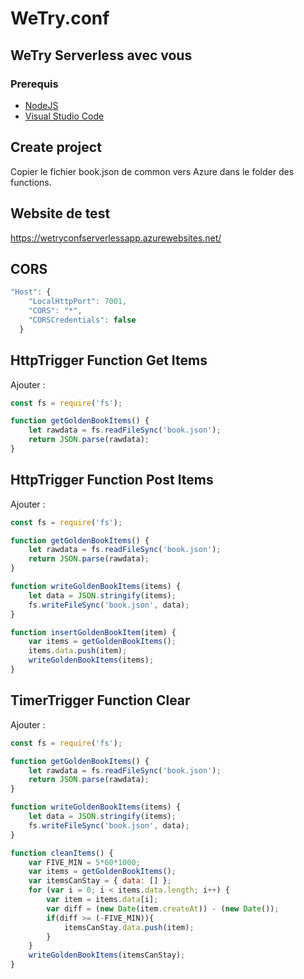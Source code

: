 # WeTry.conf 
## WeTry Serverless avec vous 

### Prerequis
- [NodeJS](https://nodejs.org/en/)
- [Visual Studio Code](https://code.visualstudio.com/)

## Create project
Copier le fichier book.json de common vers Azure dans le folder des functions.

## Website de test
https://wetryconfserverlessapp.azurewebsites.net/

## CORS
``` javascript
"Host": {
    "LocalHttpPort": 7001,
    "CORS": "*",
    "CORSCredentials": false
  }
```

## HttpTrigger Function Get Items
Ajouter :

``` javascript
const fs = require('fs');

function getGoldenBookItems() {
    let rawdata = fs.readFileSync('book.json');
    return JSON.parse(rawdata);
}
```

## HttpTrigger Function Post Items
Ajouter :

``` javascript
const fs = require('fs');

function getGoldenBookItems() {
    let rawdata = fs.readFileSync('book.json');
    return JSON.parse(rawdata);
}

function writeGoldenBookItems(items) {
    let data = JSON.stringify(items);
    fs.writeFileSync('book.json', data);
}

function insertGoldenBookItem(item) {
    var items = getGoldenBookItems();
    items.data.push(item);
    writeGoldenBookItems(items);
}
```

## TimerTrigger Function Clear
Ajouter :

``` javascript
const fs = require('fs');

function getGoldenBookItems() {
    let rawdata = fs.readFileSync('book.json');
    return JSON.parse(rawdata);
}

function writeGoldenBookItems(items) {
    let data = JSON.stringify(items);
    fs.writeFileSync('book.json', data);
}

function cleanItems() {
    var FIVE_MIN = 5*60*1000;
    var items = getGoldenBookItems();
    var itemsCanStay = { data: [] };
    for (var i = 0; i < items.data.length; i++) {
        var item = items.data[i];
        var diff = (new Date(item.createAt)) - (new Date());
        if(diff >= (-FIVE_MIN)){
            itemsCanStay.data.push(item);
        }
    }
    writeGoldenBookItems(itemsCanStay);
}
```
